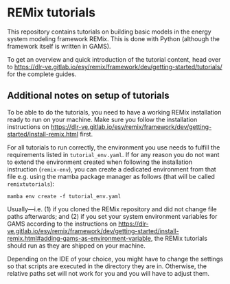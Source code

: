 # REMix tutorials

This repository contains tutorials on building basic models in the energy system modeling framework REMix. This is done with Python (although the framework itself is written in GAMS).

To get an overview and quick introduction of the tutorial content, head over to https://dlr-ve.gitlab.io/esy/remix/framework/dev/getting-started/tutorials/ for the complete guides.

## Additional notes on setup of tutorials

To be able to do the tutorials, you need to have a working REMix installation ready to run on your machine. Make sure you follow the installation instructions on https://dlr-ve.gitlab.io/esy/remix/framework/dev/getting-started/install-remix.html first.

For all tutorials to run correctly, the environment you use needs to fulfill the requirements listed in `tutorial_env.yaml`. If for any reason you do not want to extend the environment created when following the installation instruction (`remix-env`), you can create a dedicated environment from that file e.g. using the mamba package manager as follows (that will be called `remixtutorials`):

```
mamba env create -f tutorial_env.yaml
```

Usually—i.e. (1) if you cloned the REMix repository and did not change file paths afterwards; and (2) if you set your system environment variables for GAMS according to the instructions on https://dlr-ve.gitlab.io/esy/remix/framework/dev/getting-started/install-remix.html#adding-gams-as-environment-variable, the REMix tutorials should run as they are shipped on your machine.

Depending on the IDE of your choice, you might have to change the settings so that scripts are executed in the directory they are in. Otherwise, the relative paths set will not work for you and you will have to adjust them.
